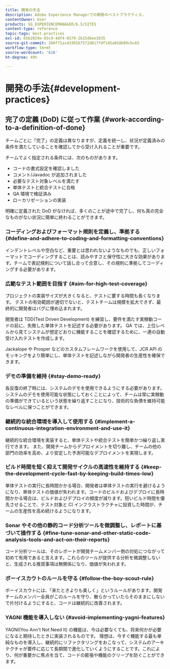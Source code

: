 ```yaml
---
title: 開発の手法
description: Adobe Experience Managerでの開発のベストプラクティス。
contentOwner: User
products: SG_EXPERIENCEMANAGER/6.5/SITES
content-type: reference
topic-tags: best-practices
exl-id: 65b2029e-03c9-4df4-8579-2b15dbee1035
source-git-commit: 260f71acd330167572d817fdf145a018b09cbc65
workflow-type: tm+mt
source-wordcount: '616'
ht-degree: 49%

---
```


# 開発の手法{#development-practices}

## 完了の定義 (DoD) に従って作業 {#work-according-to-a-definition-of-done}

チームごとに「完了」の定義は異なりますが、定義を統一し、状況が定義済みの条件を満たしていることを確認してから受け入れることが重要です。

チームでよく指定される条件には、次のものがあります。

* コードの書式設定を確認しました
* コメント/Javadoc が追加されました
* 必要なテスト対象レベルを満たす
* 単体テストと統合テストに合格
* QA 環境で検証済み
* ローカリゼーションの実装

明確に定義された DoD がなければ、多くのことが途中で完了し、何も真の完全なものがない状況に簡単に終わることができます。

### コーディングおよびフォーマット規則を定義し、準拠する {#define-and-adhere-to-coding-and-formatting-conventions}

インデントレベルや空白など、重要とは思われないようなものでも、正しいフォーマットでコーディングすることは、読みやすさと保守性に大きな効果があります。チームで表記規則について話し合って合意し、その規則に準拠してコーディングする必要があります。

### 広範なテスト範囲を目指す  {#aim-for-high-test-coverage}

プロジェクトの実装サイズが大きくなると、テストに要する時間も長くなります。 テストの有効範囲が適切でないと、テストチームは規模を拡大できず、最終的に開発者はバグに埋め込まれます。

開発者は TDD(Test Driven Development) を練習し、要件を満たす実稼動コードの前に、失敗した単体テストを記述する必要があります。 QA では、上位レベルから見てシステムが想定どおりに機能することを確認するために、一連の自動受け入れテストを作成します。

Jackalope や Prosper などのカスタムフレームワークを使用して、JCR API のモッキングをより簡単にし、単体テストを記述しながら開発者の生産性を確保できます。

### デモの準備を維持 {#stay-demo-ready}

各反復の終了時には、システムのデモを使用できるようにする必要があります。システムのデモを使用可能な状態にしておくことによって、チームは常に実稼動の準備ができているという状態を繰り返すことになり、技術的な負債を維持可能なレベルに保つことができます。

### 継続的な統合環境を導入して使用する {#implement-a-continuous-integration-environment-and-use-it}

継続的な統合環境を実装すると、単体テストや統合テストを簡単かつ繰り返し実行できます。 また、開発チームからデプロイメントを切り離し、チームの他の部門の効率を高め、より安定した予測可能なデプロイメントを実現します。

### ビルド時間を短く抑えて開発サイクルの高速性を維持する {#keep-the-development-cycle-fast-by-keeping-build-times-low}

単体テストの実行に長時間かかる場合、開発者は単体テストの実行を避けるようになり、単体テストの価値が失われます。コードのビルドおよびデプロイに長時間かかる場合は、ビルドおよびデプロイの頻度が減ります。短いビルド時間を優先させることで、テスト対象と CI インフラストラクチャに投資した時間が、チームの生産性を高め続けるようになります。

### Sonar やその他の静的コード分析ツールを微調整し、レポートに基づいて操作する {#fine-tune-sonar-and-other-static-code-analysis-tools-and-act-on-their-reports}

コード分析ツールは、そのレポートが開発チームメンバー側の対処につながって初めて有用であると言えます。これらのツールが提供する分析を微調整しないと、生成される推奨事項は無関係になり、価値が失われます。

### ボーイスカウトのルールを守る {#follow-the-boy-scout-rule}

ボーイスカウトには、「来たときよりも美しく」というルールがあります。開発チームのメンバー全員がこのルールを守り、散らかっていたらそのままにしないで片付けるようにすると、コードは継続的に改善されます。

### YAGNI 機能を導入しない {#avoid-implementing-yagni-features}

YAGNI(You Ann&#39;t Not Need It) の機能は、今は必要なくても、将来何かが必要になると期待したときに実装されるものです。 理想は、今すぐ機能する最も単純なものを導入し、継続的にリファクタリングをおこなって、システムのアーキテクチャが要件に応じて長期間で進化していくようにすることです。これにより、何が重要かに焦点を当て、コードの膨張や機能のクリープを防ぐことができます。
